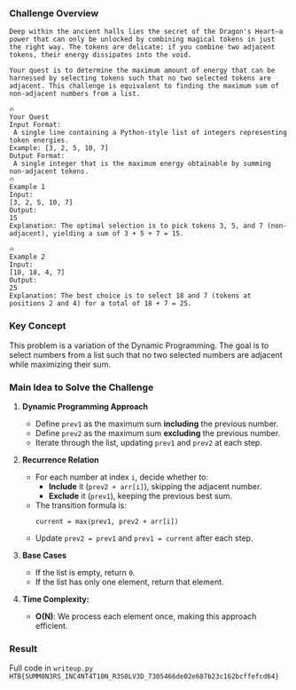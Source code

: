 ### Challenge Overview
```
Deep within the ancient halls lies the secret of the Dragon's Heart—a power that can only be unlocked by combining magical tokens in just the right way. The tokens are delicate: if you combine two adjacent tokens, their energy dissipates into the void.

Your quest is to determine the maximum amount of energy that can be harnessed by selecting tokens such that no two selected tokens are adjacent. This challenge is equivalent to finding the maximum sum of non-adjacent numbers from a list.

🔥
Your Quest
Input Format:
 A single line containing a Python-style list of integers representing token energies.
Example: [3, 2, 5, 10, 7]
Output Format:
 A single integer that is the maximum energy obtainable by summing non-adjacent tokens.
🔥
Example 1
Input:
[3, 2, 5, 10, 7]
Output:
15
Explanation: The optimal selection is to pick tokens 3, 5, and 7 (non-adjacent), yielding a sum of 3 + 5 + 7 = 15.

🔥
Example 2
Input:
[10, 18, 4, 7]
Output:
25
Explanation: The best choice is to select 18 and 7 (tokens at positions 2 and 4) for a total of 18 + 7 = 25.
```
### Key Concept
This problem is a variation of the Dynamic Programming. 
The goal is to select numbers from a list such that no two selected numbers are adjacent while maximizing their sum.  

### Main Idea to Solve the Challenge
1. **Dynamic Programming Approach**  
   - Define `prev1` as the maximum sum **including** the previous number.  
   - Define `prev2` as the maximum sum **excluding** the previous number.  
   - Iterate through the list, updating `prev1` and `prev2` at each step.  

2. **Recurrence Relation**  
   - For each number at index `i`, decide whether to:  
     - **Include** it (`prev2 + arr[i]`), skipping the adjacent number.  
     - **Exclude** it (`prev1`), keeping the previous best sum.  
   - The transition formula is:  
     ```
     current = max(prev1, prev2 + arr[i])
     ```
   - Update `prev2 = prev1` and `prev1 = current` after each step.  

3. **Base Cases**  
   - If the list is empty, return `0`.  
   - If the list has only one element, return that element.  

4. **Time Complexity:**  
   - **O(N)**: We process each element once, making this approach efficient.

### Result
Full code in ``writeup.py``
``HTB{SUMM0N3RS_INC4NT4T10N_R3S0LV3D_7305466de02e687b23c162bcffefcd64}``

